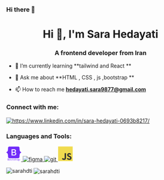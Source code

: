### Hi there 👋

<h1 align="center">Hi 👋, I'm Sara Hedayati</h1>
<h3 align="center">A frontend developer from Iran</h3>





- 🌱 I’m currently learning **tailwind and React **

- 💬 Ask me about **HTML , CSS , js ,bootstrap **

- 📫 How to reach me **hedayati.sara9877@gmail.com**

<h3 align="left">Connect with me:</h3>
<p align="left">
<a href="https://linkedin.com/in/https://www.linkedin.com/in/sara-hedayati-0693b8217/" target="blank"><img align="center" src="https://raw.githubusercontent.com/rahuldkjain/github-profile-readme-generator/master/src/images/icons/Social/linked-in-alt.svg" alt="https://www.linkedin.com/in/sara-hedayati-0693b8217/" height="30" width="40" /></a>
</p>

<h3 align="left">Languages and Tools:</h3>
<p align="left"> <a href="https://getbootstrap.com" target="_blank" rel="noreferrer"> <img src="https://raw.githubusercontent.com/devicons/devicon/master/icons/bootstrap/bootstrap-plain-wordmark.svg" alt="bootstrap" width="40" height="40"/> </a> <a href="https://www.figma.com/" target="_blank" rel="noreferrer"> <img src="https://www.vectorlogo.zone/logos/figma/figma-icon.svg" alt="figma" width="40" height="40"/> </a> <a href="https://git-scm.com/" target="_blank" rel="noreferrer"> <img src="https://www.vectorlogo.zone/logos/git-scm/git-scm-icon.svg" alt="git" width="40" height="40"/> </a> <a href="https://developer.mozilla.org/en-US/docs/Web/JavaScript" target="_blank" rel="noreferrer"> <img src="https://raw.githubusercontent.com/devicons/devicon/master/icons/javascript/javascript-original.svg" alt="javascript" width="40" height="40"/> </a> </p>

<p><img align="left" src="https://github-readme-stats.vercel.app/api/top-langs?username=sarahdti&show_icons=true&locale=en&layout=compact&theme=synthwave" alt="sarahdti" /></p>

<p>&nbsp;<img align="center" src="https://github-readme-stats.vercel.app/api?username=sarahdti&show_icons=true&locale=en&theme=synthwave" alt="sarahdti" /></p>

